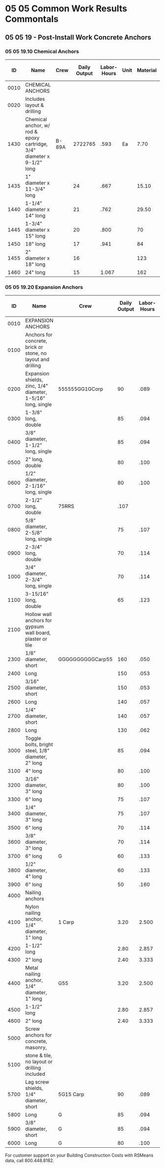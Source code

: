 # 05 05 Common Work Results Commontals

## 05 05 19 - Post-Install Work Concrete Anchors

### 05 05 19.10 Chemical Anchors

| ID   | Name                                                                 | Crew      | Daily Output | Labor-Hours | Unit | Material         | Labor | Equipment | Total   | Total Incl O&P |
|------|----------------------------------------------------------------------|-----------|--------------|-------------|------|------------------|-------|-----------|---------|---------------|
| 0010 | CHEMICAL ANCHORS                                                     |           |              |             |      |                  |       |           |         |               |
| 0020 | Includes layout & drilling                                           |           |              |             |      |                  |       |           |         |               |
| 1430 | Chemical anchor, w/ rod & epoxy cartridge, 3/4" diameter x 9-1/2" long | B-89A     | 2722765      | .593        | Ea   | 7.70             | 31    | 4.41      | 43.11   | 60            |
| 1435 | 1" diameter x 11-3/4" long                                           |           | 24           | .667        |      | 15.10            | 35    | 4.97      | 55.07   | 74            |
| 1440 | 1-1/4" diameter x 14" long                                           |           | 21           | .762        |      | 29.50            | 40    | 5.70      | 75.20   | 98.50         |
| 1445 | 1-3/4" diameter x 15" long                                           |           | 20           | .800        |      | 70               | 42    | 5.95      | 117.95  | 146           |
| 1450 | 18" long                                                             |           | 17           | .941        |      | 84               | 49    | 7         | 140     | 174           |
| 1455 | 2" diameter x 18" long                                               |           | 16           |             |      | 123              | 52.50 | 7.45      | 182.95  | 222           |
| 1460 | 24" long                                                             |           | 15           | 1.067       |      | 162              | 55.50 | 7.95      | 225.45  | 270           |

### 05 05 19.20 Expansion Anchors

| ID   | Name                                                                 | Crew         | Daily Output | Labor-Hours | Unit | Material         | Labor | Equipment | Total   | Total Incl O&P |
|------|----------------------------------------------------------------------|--------------|--------------|-------------|------|------------------|-------|-----------|---------|---------------|
| 0010 | EXPANSION ANCHORS                                                    |              |              |             |      |                  |       |           |         |               |
| 0100 | Anchors for concrete, brick or stone, no layout and drilling         |              |              |             |      |                  |       |           |         |               |
| 0200 | Expansion shields, zinc, 1/4" diameter, 1-5/16" long, single         | 555555GG1GCorp| 90           | .089        | Eq1. | .35              | 5     |           | 5.35    | 7.85           |
| 0300 | 1-3/8" long, double                                                  |              | 85           | .094        |      | .67              | 5.30  |           | 5.97    | 8.65           |
| 0400 | 3/8" diameter, 1-1/2" long, single                                   |              | 85           | .094        |      | .70              | 5.30  |           | 6       | 8.65           |
| 0500 | 2" long, double                                                      |              | 80           | .100        |      | 1.47             | 5.65  |           | 7.12    | 10             |
| 0600 | 1/2" diameter, 2-1/16" long, single                                  |              | 80           | .100        |      | 1.22             | 5.65  |           | 6.87    | 9.75           |
| 0700 | 2-1/2" long, double                                                  | 75RRS         | .107         |             |      | 2.51             | 99    |           | 8.51    | 11.70          |
| 0800 | 5/8" diameter, 2-5/8" long, single                                   |              | 75           | .107        |      | 2.77             | 6     |           | 8.77    | 12             |
| 0900 | 2-3/4" long, double                                                  |              | 70           | .114        |      | 3.54             | 6.45  |           | 9.99    | 13.50          |
| 1000 | 3/4" diameter, 2-3/4" long, single                                   |              | 70           | .114        |      | 4.39             | 6.45  |           | 10.84   | 14.45          |
| 1100 | 3-15/16" long, double                                                |              | 65           | .123        |      | 6.45             | 6.95  |           | 13.40   | 17.35          |
| 2100 | Hollow wall anchors for gypsum wall board, plaster or tile           |              |              |             |      |                  |       |           |         |               |
| 2300 | 1/8" diameter, short                                                 | GGGGGGGGGGCarp55| 160         | .050        | Ea   | 2.272222342434   | 22.82 |           | 3.09    | 4.49           |
| 2400 | Long                                                                 |              | 150          | .053        |      | .31              |       |           | 3.31    | 4.81           |
| 2500 | 3/16" diameter, short                                                |              | 150          | .053        |      | .52              | 33    |           | 3.52    | 5.05           |
| 2600 | Long                                                                 |              | 140          | .057        |      | .60              | 3.22  |           | 3.82    | 5.45           |
| 2700 | 1/4" diameter, short                                                 |              | 140          | .057        |      | .65              | 33.2261|         | 3.87    | 5.50           |
| 2800 | Long                                                                 |              | 130          | .062        |      | .79              | 3.46  |           | 4.25    | 6              |
| 3000 | Toggle bolts, bright steel, 1/8" diameter, 2" long                   |              | 85           | .094        |      | .25              | 5.30  |           | 5.55    | 8.20           |
| 3100 | 4" long                                                              |              | 80           | .100        |      | .29              | 5.65  |           | 5.94    | 8.70           |
| 3200 | 3/16" diameter, 3" long                                              |              | 80           | .100        |      |                  | 5.65  |           | 5.98    | 8.75           |
| 3300 | 6" long                                                              |              | 75           | .107        |      | .46              |       |           | 6.46    | 9.45           |
| 3400 | 1/4" diameter, 3" long                                               |              | 75           | .107        |      | .38              |       |           | 6.38    | 9.35           |
| 3500 | 6" long                                                              |              | 70           | .114        |      | .57              | 6.45  |           | 7.02    | 10.25          |
| 3600 | 3/8" diameter, 3" long                                               |              | 70           | .114        |      | 1.01             | 6.45  |           | 7.46    | 10.70          |
| 3700 | 6" long                                                              | G            | 60           | .133        |      | 1.56             | 7.50  |           | 9.06    | 12.85          |
| 3800 | 1/2" diameter, 4" long                                               |              | 60           | .133        |      | 2.26             | 7.50  |           | 9.76    | 13.65          |
| 3900 | 6" long                                                              |              | 50           | .160        |      | 2.57             | 9     |           | 11.57   | 16.25          |
| 4000 | Nailing anchors                                                      |              |              |             |      |                  |       |           |         |               |
| 4100 | Nylon nailing anchor, 1/4" diameter, 1" long                         | 1 Carp       | 3.20         | 2.500       | C    | 17.70            | 141   |           | 158.70  | 230            |
| 4200 | 1-1/2" long                                                          |              | 2.80         | 2.857       |      | 20               | 161   |           | 181     | 261            |
| 4300 | 2" long                                                              |              | 2.40         | 3.333       |      | 25               | 188   |           | 213     | 305            |
| 4400 | Metal nailing anchor, 1/4" diameter, 1" long                         | G55          | 3.20         | 2.500       |      | 15.80            | 141   |           | 156.80  | 227            |
| 4500 | 1-1/2" long                                                          |              | 2.80         | 2.857       |      | 20               | 161   |           | 181     | 261            |
| 4600 | 2" long                                                              |              | 2.40         | 3.333       |      | 24               | 188   |           | 212     | 305            |
| 5000 | Screw anchors for concrete, masonry,                                 |              |              |             |      |                  |       |           |         |               |
| 5100 | stone & tile, no layout or drilling included                         |              |              |             |      |                  |       |           |         |               |
| 5700 | Lag screw shields, 1/4" diameter, short                              | 5G15 Carp    | 90           | .089        | Ea   | .26              | 5     |           | 5.26    | 7.75           |
| 5800 | Long                                                                 | G            | 85           | .094        |      | .34              | 5.30  |           | 5.64    | 8.25           |
| 5900 | 3/8" diameter, short                                                 | G            | 85           | .094        |      | .57              | 5.30  |           | 5.87    | 8.55           |
| 6000 | Long                                                                 | G            | 80           | .100        |      | .69              | 5.65  |           | 6.34    | 9.15           |

For customer support on your Building Construction Costs with RSMeans data, call 800.448.8182.